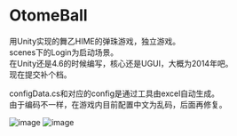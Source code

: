 ﻿# OtomeBall
用Unity实现的舞乙HIME的弹珠游戏，独立游戏。<br>
scenes下的Login为启动场景。<br>
在Unity还是4.6的时候编写，核心还是UGUI，大概为2014年吧。<br>
现在提交补个档。<br>

configData.cs和对应的config是通过工具由excel自动生成。<br>
由于编码不一样，在游戏内目前配置中文为乱码，后面再修复。<br>

![image](https://github.com/solaAnt/OtomeBall/sample/Otome设计.png)
![image](https://github.com/solaAnt/OtomeBall/sample/Otome游戏实际画面.png)